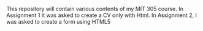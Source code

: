 This repository will contain various contents of my MIT 305 course. 
In Assignment 1 It was asked to create a CV only with Html.
In Assignment 2, I was asked to create a form using HTML5